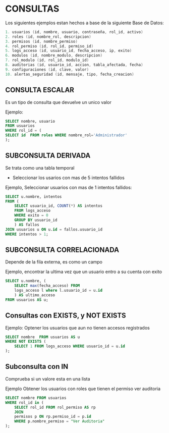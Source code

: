 # CONSULTAS

Los siguientes ejemplos estan hechos a base de la siguiente Base de Datos:

```cpp
1. usuarios (id, nombre, usuario, contraseña, rol_id, activo)
2. roles (id, nombre_rol, descripcion)
3. permisos (id, nombre_permiso)
4. rol_permiso (id, rol_id, permiso_id)
5. logs_acceso (id, usuario_id, fecha_acceso, ip, exito)
6. modulos (id, nombre_modulo, descripcion)
7. rol_modulo (id, rol_id, modulo_id)
8. auditorias (id, usuario_id, accion, tabla_afectada, fecha)
9. configuraciones (id, clave, valor)
10. alertas_seguridad (id, mensaje, tipo, fecha_creacion)
```

## CONSULTA ESCALAR

Es un tipo de consulta que devuelve un unico valor

Ejemplo:

```sql
SELECT nombre, usuario
FROM usuarios
WHERE rol_id = (
SELECT id  FROM roles WHERE nombre_rol='Administrador'
);
```

## SUBCONSULTA DERIVADA

Se trata como una tabla temporal

- Seleccionar los usarios con mas de 5 intentos fallidos

Ejemplo, Seleccionar usuarios con mas de 1  intentos fallidos:

```sql
SELECT u.nombre, intentos
FROM (
    SELECT usuario_id, COUNT(*) AS intentos
    FROM logs_acceso
    WHERE exito = 0
    GROUP BY usuario_id
    ) AS fallos
JOIN usuarios u ON u.id = fallos.usuario_id
WHERE intentos > 1;
```

## SUBCONSULTA CORRELACIONADA

Depende de la fila externa, es como un campo

Ejemplo, encontrar la ultima vez que un usuario entro a su cuenta con exito

```sql
SELECT u.nombre, (                     
    SELECT max(fecha_acceso) FROM          
    logs_acceso l where l.usuario_id = u.id
    ) AS ultimo_acceso                     
FROM usuarios AS u;                    
```

## Consultas con EXISTS, y NOT EXISTS

Ejemplo: Optener los usuarios que aun no tienen accesos registrados

```sql
SELECT nombre  FROM usuarios AS u                
WHERE NOT EXISTS (                               
    SELECT 1 FROM logs_acceso WHERE usuario_id = u.id
);                                              
```

## Subconsulta con IN

Comprueba si un valore esta en una lista

Ejemplo Obtener los usuarios con roles que tienen el permiso ver auditoria

```sql
SELECT nombre FROM usuarios                             
WHERE rol_id in ( 
    SELECT rol_id FROM rol_permiso AS rp
    JOIN                                      
    permisos p ON rp.permiso_id = p.id        
    WHERE p.nombre_permiso = "Ver Auditoria"
);
```
